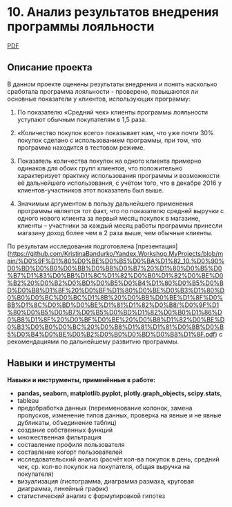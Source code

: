 
# 10. Анализ результатов внедрения программы лояльности

[PDF](https://github.com/KristinaBandurko/Yandex.Workshop.MyProjects/blob/main/%D0%9F%D1%80%D0%BE%D0%B5%D0%BA%D1%82_10.%D0%90%D0%BD%D0%B0%D0%BB%D0%B8%D0%B7%20%D1%80%D0%B5%D0%B7%D1%83%D0%BB%D1%8C%D1%82%D0%B0%D1%82%D0%BE%D0%B2%20%D0%B2%D0%BD%D0%B5%D0%B4%D1%80%D0%B5%D0%BD%D0%B8%D1%8F%20%D0%BF%D1%80%D0%BE%D0%B3%D1%80%D0%B0%D0%BC%D0%BC%D1%8B%20%D0%BB%D0%BE%D1%8F%D0%BB%D1%8C%D0%BD%D0%BE%D1%81%D1%82%D0%B8/10.%D0%90%D0%BD%D0%B0%D0%BB%D0%B8%D0%B7%20%D1%80%D0%B5%D0%B7%D1%83%D0%BB%D1%8C%D1%82%D0%B0%D1%82%D0%BE%D0%B2%20%D0%B2%D0%BD%D0%B5%D0%B4%D1%80%D0%B5%D0%BD%D0%B8%D1%8F%20%D0%BF%D1%80%D0%BE%D0%B3%D1%80%D0%B0%D0%BC%D0%BC%D1%8B%20%D0%BB%D0%BE%D1%8F%D0%BB%D1%8C%D0%BD%D0%BE%D1%81%D1%82%D0%B8.pdf)     

## Описание проекта 
В данном проекте оценены результаты внедрения и понять насколько сработала программа лояльности - проверено, повышаются ли основные показатели у клиентов, использующих программу:

1) По показателю «Средний чек» клиенты программы лояльности уступают обычным покупателям в 1,5 раза.

2) «Количество покупок всего» показывает нам, что уже почти 30% покупок сделано с  использованием программы, при том, что программа находится в тестовом режиме.

3) Показатель количества покупок на одного клиента примерно одинаков для обоих групп клиентов, что положительно характеризует практику использования программы и возможности её дальнейшего использования, с учётом того, что в декабре 2016 у клиентов-участников этот показатель был выше.

4) Значимым аргументом в пользу дальнейшего применения программы является тот факт, что по показателю средней выручки с одного нового клиента за первый месяц покупок в магазине, клиенты – участники за каждый месяц работы программы принесли магазину доход более чем в 2 раза выше, чем обычные клиенты.

По результам исследования подготовлена [презентация] (https://github.com/KristinaBandurko/Yandex.Workshop.MyProjects/blob/main/%D0%9F%D1%80%D0%BE%D0%B5%D0%BA%D1%82_10.%D0%90%D0%BD%D0%B0%D0%BB%D0%B8%D0%B7%20%D1%80%D0%B5%D0%B7%D1%83%D0%BB%D1%8C%D1%82%D0%B0%D1%82%D0%BE%D0%B2%20%D0%B2%D0%BD%D0%B5%D0%B4%D1%80%D0%B5%D0%BD%D0%B8%D1%8F%20%D0%BF%D1%80%D0%BE%D0%B3%D1%80%D0%B0%D0%BC%D0%BC%D1%8B%20%D0%BB%D0%BE%D1%8F%D0%BB%D1%8C%D0%BD%D0%BE%D1%81%D1%82%D0%B8/%D0%9F%D1%80%D0%B5%D0%B7%D0%B5%D0%BD%D1%82%D0%B0%D1%86%D0%B8%D1%8F%20%D0%BF%D0%BE%20%D0%B8%D1%82%D0%BE%D0%B3%D0%B0%D0%BC%20%D0%B8%D1%81%D1%81%D0%BB%D0%B5%D0%B4%D0%BE%D0%B2%D0%B0%D0%BD%D0%B8%D1%8F.pdf) с рекомендациями по дальнейшему развитию программы.


## Навыки и инструменты

**Навыки и инструменты, применённые в работе:**

* **pandas, seaborn, matplotlib.pyplot, plotly.graph_objects, scipy.stats**,  <br/>
*  tableau
*  предобработка данных (переименование колонок, замена пропусков, изменение типов данных, проверка на явные и не явные дубликаты, объединение таблиц)
*  создание собственных функций
*  множественная фильтрация
*  составление профиля пользователя
*  составление когорт пользователей 
*  исследовательский анализ (расчёт кол-ва покупок в день, средний чек, ср. кол-во покупок на покупателя, общая выручка на покупателя)
*  визуализация (гистограмма, диаграмма размаха, круговая диаграмма, линейный график)
*  статистический анализ с формулировкой гипотез 
  


